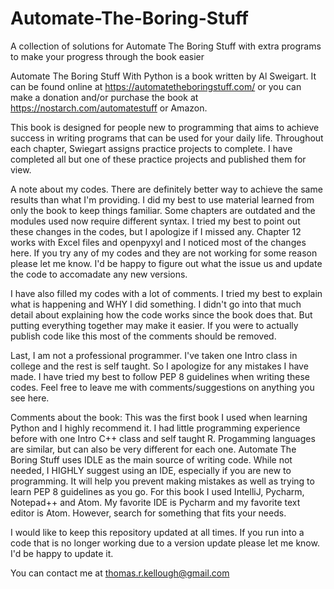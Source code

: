 # Automate-The-Boring-Stuff
A collection of solutions for Automate The Boring Stuff with extra programs to make your progress through the book easier

Automate The Boring Stuff With Python is a book written by Al Sweigart. It can be found online at https://automatetheboringstuff.com/ or you can make a donation and/or purchase the book at https://nostarch.com/automatestuff or Amazon. 

This book is designed for people new to programming that aims to achieve success in writing programs that can be used for your daily life. Throughout each chapter, Swiegart assigns practice projects to complete. I have completed all but one of these practice projects and published them for view.

A note about my codes. There are definitely better way to achieve the same results than what I'm providing. I did my best to use material learned from only the book to keep things familiar. Some chapters are outdated and the modules used now require different syntax. I tried my best to point out these changes in the codes, but I apologize if I missed any. Chapter 12 works with Excel files and openpyxyl and I noticed most of the changes here. If you try any of my codes and they are not working for some reason please let me know. I'd be happy to figure out what the issue us and update the code to accomadate any new versions.

I have also filled my codes with a lot of comments. I tried my best to explain what is happening and WHY I did something. I didn't go into that much detail about explaining how the code works since the book does that. But putting everything together may make it easier. If you were to actually publish code like this most of the comments should be removed. 

Last, I am not a professional programmer. I've taken one Intro class in college and the rest is self taught. So I apologize for any mistakes I have made. I have tried my best to follow PEP 8 guidelines when writing these codes. Feel free to leave me with comments/suggestions on anything you see here.


Comments about the book:
This was the first book I used when learning Python and I highly recommend it. I had little programming experience before with one Intro C++ class and self taught R. Progamming languages are similar, but can also be very different for each one. Automate The Boring Stuff uses IDLE as the main source of writing code. While not needed, I HIGHLY suggest using an IDE, especially if you are new to programming. It will help you prevent making mistakes as well as trying to learn PEP 8 guidelines as you go. For this book I used IntelliJ, Pycharm, Notepad++ and Atom. My favorite IDE is Pycharm and my favorite text editor is Atom. However, search for something that fits your needs. 

I would like to keep this repository updated at all times. If you run into a code that is no longer working due to a version update please let me know. I'd be happy to update it. 

You can contact me at thomas.r.kellough@gmail.com
